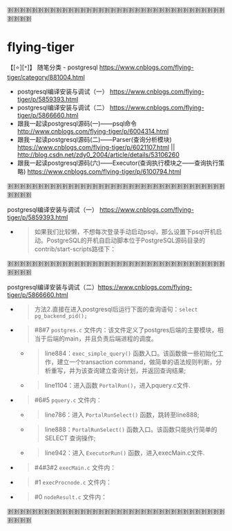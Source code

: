 
:u5272::u5272::u5272::u5272::u5272::u5272::u5272::u5272::u5272::u5272::u5272::u5272::u5272::u5272::u5272::u5272::u5272::u5272::u5272::u5272::u5272::u5272::u5272::u5272::u5272::u5272::u5272::u5272::u5272::u5272::u5272::u5272::u5272::u5272::u5272::u5272::u5272::u5272::u5272::u5272:

# flying-tiger

【[:star:][`*`]】 随笔分类 - postgresql https://www.cnblogs.com/flying-tiger/category/881004.html
- postgresql编译安装与调试（一） https://www.cnblogs.com/flying-tiger/p/5859393.html
- postgresql编译安装与调试（二） https://www.cnblogs.com/flying-tiger/p/5866660.html
- 跟我一起读postgresql源码(一)——psql命令 http://www.cnblogs.com/flying-tiger/p/6004314.html
- 跟我一起读postgresql源码(二)——Parser(查询分析模块) https://www.cnblogs.com/flying-tiger/p/6021107.html || http://blog.csdn.net/zdy0_2004/article/details/53106260
- 跟我一起读postgresql源码(六)——Executor(查询执行模块之——查询执行策略) https://www.cnblogs.com/flying-tiger/p/6100794.html

:u5272::u5272::u5272::u5272::u5272::u5272::u5272::u5272::u5272::u5272::u5272::u5272::u5272::u5272::u5272::u5272::u5272::u5272::u5272::u5272::u5272::u5272::u5272::u5272::u5272::u5272::u5272::u5272::u5272::u5272::u5272::u5272::u5272::u5272::u5272::u5272::u5272::u5272::u5272::u5272:

postgresql编译安装与调试（一） https://www.cnblogs.com/flying-tiger/p/5859393.html
- > 如果我们比较懒，不想每次登录手动启动psql，那么设置下psql开机启动。PostgreSQL的开机自启动脚本位于PostgreSQL源码目录的contrib/start-scripts路径下：

:u5272::u5272::u5272::u5272::u5272::u5272::u5272::u5272::u5272::u5272::u5272::u5272::u5272::u5272::u5272::u5272::u5272::u5272::u5272::u5272::u5272::u5272::u5272::u5272::u5272::u5272::u5272::u5272::u5272::u5272::u5272::u5272::u5272::u5272::u5272::u5272::u5272::u5272::u5272::u5272:

postgresql编译安装与调试（二）https://www.cnblogs.com/flying-tiger/p/5866660.html
- > 方法2.直接在进入postgresql后运行下面的查询语句：`select pg_backend_pid();`
- > #8#7 `postgres.c` 文件内：该文件定义了postgres后端的主要模块，相当于后端的main，并且负责后端进程的调度。
  * > line884：`exec_simple_query()` 函数入口。该函数做一些初始化工作，建立一个transaction command，做简单的语法规则判断，分析重写，并为该查询建立查询计划，并返回查询结果;
  * > line1104：进入函数 `PortalRun()`，进入pquery.c文件.
- > #6#5 `pquery.c` 文件内：
  * > line786：进入 `PortalRunSelect()` 函数，跳转至line888;
  * > line888：`PortalRunSelect()` 函数入口。该函数只能执行简单的 SELECT 查询操作;
  * > line942：进入 `ExecutorRun()` 函数，进入execMain.c文件.
- > #4#3#2 `execMain.c` 文件内：
- > #1 `execProcnode.c` 文件内：
- > #0 `nodeResult.c` 文件内：

:u5272::u5272::u5272::u5272::u5272::u5272::u5272::u5272::u5272::u5272::u5272::u5272::u5272::u5272::u5272::u5272::u5272::u5272::u5272::u5272::u5272::u5272::u5272::u5272::u5272::u5272::u5272::u5272::u5272::u5272::u5272::u5272::u5272::u5272::u5272::u5272::u5272::u5272::u5272::u5272:
